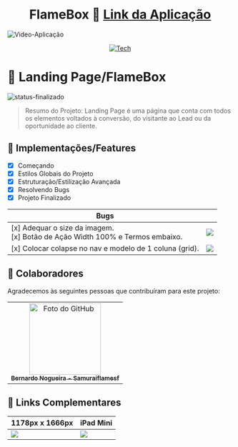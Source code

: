 <div align="center">
  
# FlameBox 📁 <a href="https://landingpageflamebox.netlify.app/">Link da Aplicação</a>

</div>

![Video-Aplicação](https://github.com/Samuraiflamesf/Landing_page/blob/main/components/images/done/desk.png?raw=true)


<div align="center">
  
[![Tech](https://skillicons.dev/icons?i=html,css,js)](https://skillicons.dev)

</div>

# 📄 Landing Page/FlameBox 
![status-finalizado](https://user-images.githubusercontent.com/62897976/185768561-589083e1-f18f-480b-9709-0ca24acf9c6d.svg)

> Resumo do Projeto: Landing Page é uma página que conta com todos os elementos voltados à conversão, do visitante ao Lead ou da oportunidade ao cliente. 

## 🎯 Implementações/Features

- [x] Começando
- [x] Estilos Globais do Projeto
- [x] Estruturação/Estilização Avançada
- [x] Resolvendo Bugs
- [x] Projeto Finalizado

| Bugs  |   |
| ------------------- | ------------------- |
|  [x] Adequar o size da imagem. <br> [x] Botão de Ação Width 100% e Termos embaixo.  |  <img  src="https://github.com/Samuraiflamesf/Landing_page/blob/main/components/images/done/comment.png?raw=true"> |
 |  [x] Colocar colapse no nav e modelo de 1 coluna (grid). | <img src='https://github.com/Samuraiflamesf/Landing_page/blob/main/components/images/done/comment_02.png?raw=true'> |

## 🤝 Colaboradores

Agradecemos às seguintes pessoas que contribuíram para este projeto:

<table>
  <tr>
    <td align="center">
      <a href="#">
        <img src="https://avatars.githubusercontent.com/u/62897976?s=400&u=afa8e717adda64a162c125cbbbcdfa187b86348a&v=4" width="160px;" alt="Foto do GitHub"/><br>
          <sub>
          <b>
          Bernardo Nogueira - Samuraiflamesf
          </b>
        </sub>
      </a>
    </td>
  </tr>
</table>

## 📕 Links Complementares
| 1178px x 1666px | iPad Mini  |
| ------------------- | ------------------- |
| <img src="https://github.com/Samuraiflamesf/Landing_page/blob/main/components/images/done/ect.png?raw=true"> | <img src="https://github.com/Samuraiflamesf/Landing_page/blob/main/components/images/done/iPad%20Mini.png?raw=true"> |

